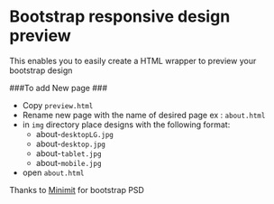 # Bootstrap responsive design preview
This enables you to easily create a HTML wrapper to preview your bootstrap design

###To add New page ###

- Copy `preview.html`
- Rename new page with the name of desired page ex : `about.html`
- in `img` directory place designs with the following format:
	- about-`desktopLG.jpg`
    - about-`desktop.jpg`
    - about-`tablet.jpg`
    - about-`mobile.jpg`
- open `about.html` 

Thanks to [Minimit](www.minimit.com/articles/tips-resources/bootstrap-3-responsive-grid-psd-templates) for bootstrap PSD